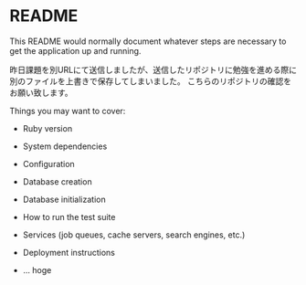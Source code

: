 # README

This README would normally document whatever steps are necessary to get the
application up and running.

昨日課題を別URLにて送信しましたが、送信したリポジトリに勉強を進める際に
別のファイルを上書きで保存してしまいました。
こちらのリポジトリの確認をお願い致します。


Things you may want to cover:

* Ruby version

* System dependencies

* Configuration

* Database creation

* Database initialization

* How to run the test suite

* Services (job queues, cache servers, search engines, etc.)

* Deployment instructions

* ...
hoge


